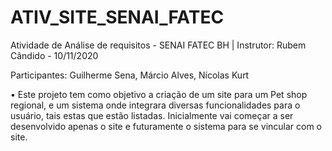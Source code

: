 # ATIV_SITE_SENAI_FATEC
Atividade de Análise de requisitos  - SENAI FATEC BH | Instrutor: Rubem Cândido - 10/11/2020

Participantes: Guilherme Sena, Márcio Alves, Nícolas Kurt

• Este projeto tem como objetivo a criação de um site para um Pet shop regional, e um sistema onde integrara diversas funcionalidades para o usuário, tais estas que estão listadas. Inicialmente vai começar a ser desenvolvido apenas o site e futuramente o sistema para se vincular com o site.
